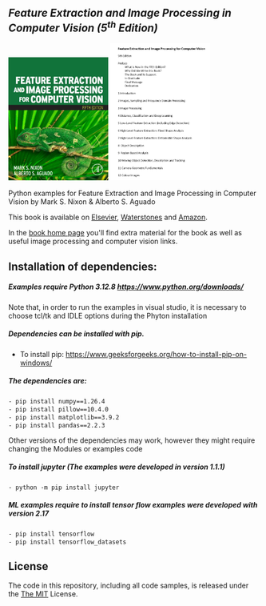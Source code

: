 ## *Feature Extraction and Image Processing in Computer Vision (5<sup>th</sup> Edition)*

<p>

<img src="https://github.com/Nixon-Aguado/5th-Edition-Feature-Extraction-and-Image-Processing-Book-Examples/blob/main/Images/BookCover.png" width="200"  />

<img src="https://github.com/Nixon-Aguado/5th-Edition-Feature-Extraction-and-Image-Processing-Book-Examples/blob/main/Images/BookContents.png" width="200"  />
</p>

Python examples for Feature Extraction and Image Processing in Computer Vision by Mark S. Nixon & Alberto S. Aguado

This book is available on [Elsevier](https://www.elsevier.com/books/feature-extraction-and-image-processing-for-computer-vision/nixon/978-0-12-814976-8), [Waterstones](https://www.waterstones.com/book/feature-extraction-and-image-processing-for-computer-vision/9780128149768) and [Amazon](https://www.amazon.co.uk/Feature-Extraction-Processing-Computer-Vision/dp/0128149760/ref=sr_1_2?keywords=feature+extraction+%26+image+processing+for+computer+vision&qid=1562229299&s=gateway&sr=8-2).

In the [book home page](https://www.southampton.ac.uk/~msn/book/) you'll find extra material for the book as well as useful image processing and computer vision links.

## Installation of dependencies:

##### Examples require Python 3.12.8 https://www.python.org/downloads/
Note that, in order to run the examples in visual studio, it is necessary to choose tcl/tk and IDLE options during the Phyton installation

##### Dependencies can be installed with pip. <br/>
- To install pip: https://www.geeksforgeeks.org/how-to-install-pip-on-windows/ <br/>

##### The dependencies are:<br/>
	- pip install numpy==1.26.4
	- pip install pillow==10.4.0
	- pip install matplotlib==3.9.2
	- pip install pandas==2.2.3

 Other versions of the dependencies may work, however they might require changing the Modules or examples code

##### To install jupyter (The examples were developed in version 1.1.1)
	- python -m pip install jupyter  

##### ML examples require to install tensor flow examples were developed with version 2.17
	- pip install tensorflow 
	- pip install tensorflow_datasets

## License
The code in this repository, including all code samples, is released under the [The MIT](https://opensource.org/licenses/MIT) License.

